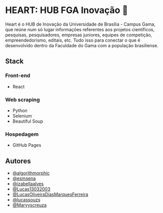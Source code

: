 
# HEART: HUB FGA Inovação :purple_heart:


Heart é o HUB de Inovação da Universidade de Brasília - Campus Gama, que reúne num só lugar informações referentes aos projetos científicos, pesquisas, pesquisadores, empresas juniores, equipes de competição, empreendedorismo, editais, etc. Tudo isso para conectar o que é desenvolvido dentro da Faculdade do Gama com a população brasiliense.

## Stack 

### Front-end

- React

### Web scraping

- Python
- Selenium
- Beautiful Soup

### Hospedagem

- GitHub Pages
 
## Autores

- [@algorithmorphic](https://github.com/algorithmorphic)
- [@esmsena](https://github.com/esmsena)
- [@izabellaalves](https://github.com/izabellaalves)
- [@Lucas13032003](https://github.com/Lucas13032003)
- [@LucasOliveiraDiasMarquesFerreira](https://github.com/LucasOliveiraDiasMarquesFerreira)
- [@lucassouzs](https://github.com/lucassouzs)
- [@Maryyscreuza](https://github.com/Maryyscreuza)


